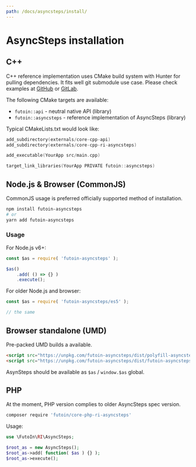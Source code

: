 ```yaml
---
path: /docs/asyncsteps/install/
---
```


# AsyncSteps installation

## C++

C++ reference implementation uses CMake build system with Hunter for pulling dependencies.
It fits well git submodule use case. Please check examples at
[GitHub](https://github.com/futoin/core-cpp-ri)
or
[GitLab](https://gitlab.com/futoin/core/cpp/ri).

The following CMake targets are available:

- `futoin::api` - neutral native API (library)
- `futoin::asyncsteps` - reference implementation of AsyncSteps (library)

Typical CMakeLists.txt would look like:

```cpp
add_subdirectory(externals/core-cpp-api)
add_subdirectory(externals/core-cpp-ri-asyncsteps)

add_executable(YourApp src/main.cpp)

target_link_libraries(YourApp PRIVATE futoin::asyncsteps)
```

## Node.js & Browser (CommonJS)

CommonJS usage is preferred officially supported method of installation.

```bash
npm install futoin-asyncsteps
# or
yarn add futoin-asyncsteps
```

### Usage

For Node.js v6+:

```javascript
const $as = require( 'futoin-asyncsteps' );

$as()
    .add( () => {} )
    .execute();
```

For older Node.js and browser:


```javascript
const $as = require( 'futoin-asyncsteps/es5' );

// the same
```

## Browser standalone (UMD)

Pre-packed UMD builds a available.

```html
<script src="https://unpkg.com/futoin-asyncsteps/dist/polyfill-asyncsteps.js"></script>
<script src="https://unpkg.com/futoin-asyncsteps/dist/futoin-asyncsteps.js"></script>
```

AsynSteps should be available as `$as` / `window.$as` global.


## PHP

At the moment, PHP version complies to older AsyncSteps spec version.

```bash
composer require 'futoin/core-php-ri-asyncsteps'
```

Usage:

```php
use \FutoIn\RI\AsyncSteps;

$root_as = new AsyncSteps();
$root_as->add( function( $as ) {} );
$root_as->execute();
```
